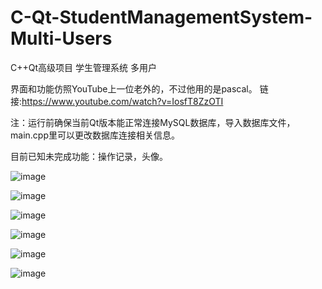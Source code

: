 # C-Qt-StudentManagementSystem-Multi-Users
C++Qt高级项目 学生管理系统 多用户

界面和功能仿照YouTube上一位老外的，不过他用的是pascal。
链接:https://www.youtube.com/watch?v=IosfT8ZzOTI

注：运行前确保当前Qt版本能正常连接MySQL数据库，导入数据库文件，main.cpp里可以更改数据库连接相关信息。

目前已知未完成功能：操作记录，头像。

![image](https://user-images.githubusercontent.com/74124438/116393387-249e3780-a854-11eb-948e-ac45454feadb.png)

![image](https://user-images.githubusercontent.com/74124438/116389534-a0e24c00-a84f-11eb-9ec0-134b74871449.png)

![image](https://user-images.githubusercontent.com/74124438/116389652-c4a59200-a84f-11eb-8d06-4bae7be1fdee.png)

![image](https://user-images.githubusercontent.com/74124438/116389717-dab35280-a84f-11eb-8de4-f3783e7d8a4c.png)

![image](https://user-images.githubusercontent.com/74124438/116389827-fc143e80-a84f-11eb-8931-f74e0fda855e.png)

![image](https://user-images.githubusercontent.com/74124438/116390070-42699d80-a850-11eb-97b4-f9a47b726d04.png)

